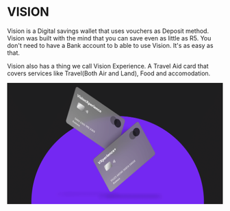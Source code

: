 # VISION

Vision is a Digital savings wallet that uses vouchers as Deposit method.
Vision was built with the mind that you can save even as little as R5.
You don't need to have a Bank account to b able to use Vision. It's as easy as that.

Vision also has a thing we call Vision Experience. A Travel Aid card that covers services like Travel(Both Air and Land), Food and accomodation.

![Test Image 1](img/VisionCards.png)
